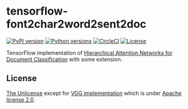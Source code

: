 # tensorflow-font2char2word2sent2doc

[![PyPI version](https://badge.fury.io/py/tensorflow-font2char2word2sent2doc.svg)](https://badge.fury.io/py/tensorflow-font2char2word2sent2doc)
[![Python versions](https://img.shields.io/pypi/pyversions/tensorflow-font2char2word2sent2doc.svg)](setup.py)
[![CircleCI](https://circleci.com/gh/raviqqe/tensorflow-font2char2word2sent2doc.svg?style=svg)](https://circleci.com/gh/raviqqe/tensorflow-font2char2word2sent2doc)
[![License](https://img.shields.io/badge/license-unlicense-lightgray.svg)](https://unlicense.org)

TensorFlow implementation of [Hierarchical Attention Networks for Document Classification](https://www.google.co.jp/url?sa=t&rct=j&q=&esrc=s&source=web&cd=1&cad=rja&uact=8&ved=0ahUKEwiNxqa286zRAhUMqY8KHZYlCWEQFggjMAA&url=https%3A%2F%2Fwww.cs.cmu.edu%2F~diyiy%2Fdocs%2Fnaacl16.pdf&usg=AFQjCNFokKFJ1g7WQSDYkYEM82XwhGiDGw&sig2=iHJc5O86dNQrexisfSA7mw) with some extension.


## License

[The Unlicense](https://unlicense.org)
except for [VGG implementation](font2char2word2sent2doc/font2char.py)
which is under [Apache license 2.0](https://github.com/tensorflow/models/blob/master/LICENSE).
